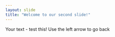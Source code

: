 ```yaml
---
layout: slide
title: "Welcome to our second slide!"
---
```

Your text - test this!
Use the left arrow to go back
